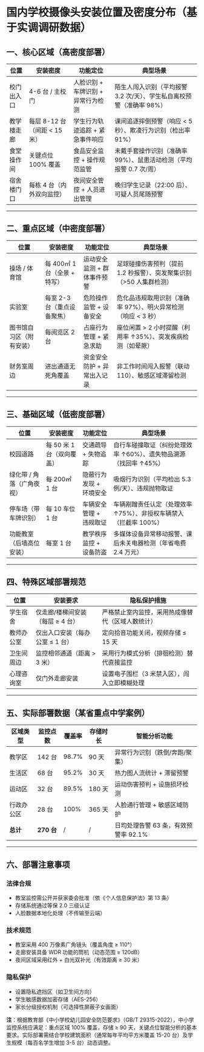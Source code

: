 # 国内学校摄像头安装位置及密度分布（基于实调调研数据）

## 一、核心区域（高密度部署）

| 位置 | 安装密度 | 功能定位 | 典型场景 |
|------|----------|----------|----------|
| 校门出入口 | 4-6 台 / 主校门 | 人脸识别 + 车牌识别 + 异常行为检测 | 陌生人闯入识别（平均报警 3.2 次/天）、学生私自离校预警（准确率 98%） |
| 教学楼走廊 | 每层 8-12 台（间距 < 15 米） | 学生行为轨迹追踪 + 紧急事件响应 | 课间追逐摔倒预警（响应 < 5 秒）、欺凌行为识别（检出率 91%） |
| 食堂操作间 | 关键点位 100% 覆盖 | 食品安全监控 + 操作规范监管 | 未戴手套操作识别（准确率 99%）、鼠患活动检测（平均报警 0.7 次/周） |
| 宿舍楼门口 | 每栋 4 台（内外双向监控） | 夜间安全管控 + 人员进出管理 | 晚归学生记录（22:00 后）、可疑人员尾随预警 |

---

## 二、重点区域（中密度部署）

| 位置 | 安装密度 | 功能定位 | 典型场景 |
|------|----------|----------|----------|
| 操场 / 体育馆 | 每 400㎡ 1 台（全景 + 特写） | 运动安全监测 + 群体事件预警 | 足球碰撞伤害预判（提前 1.2 秒报警）、突发聚集识别（>50 人集群检测） |
| 实验室 | 每室 2-3 台（重点设备聚焦） | 危险操作监管 + 设备安全 | 危化品违规取用识别（准确率 97%）、明火异常检测（响应 < 3 秒） |
| 图书馆自习区（附有安装） | 每阅览区 2 台 | 占座行为管理 + 紧急求助 | 座位闲置 > 2 小时提醒（利用率 ↑35%）、突发疾病检测（如晕厥） |
| 财务室周边 | 进出通道无死角覆盖 | 资金安全防护 + 异常出入记录 | 非工作时间闯入报警（联动 110）、敏感区域滞留检测 |

---

## 三、基础区域（低密度部署）

| 位置 | 安装密度 | 功能定位 | 典型场景 |
|------|----------|----------|----------|
| 校园道路 | 每 50 米 1 台（双向覆盖） | 交通疏导 + 失物追踪 | 自行车碰撞取证（纠纷处理效率 ↑60%）、遗失物品溯源（找回率 ↑45%） |
| 绿化带 / 角落（广角夜视） | 每 200㎡ 1 台 | 隐蔽行为发现 + 环境安全 | 吸烟行为识别（平均检出 5.3 例/天）、违规抛物取证 |
| 停车场（带车牌识别） | 每 10 车位 1 台 | 车辆安全管理 + 违规取证 | 车辆剐蹭责任认定（处理效率 ↑75%）、非授权车辆禁入（拦截率 100%） |
| 功能教室（后墙高位安装） | 每室 1 台 | 教学秩序监控 + 设备防盗 | 多媒体设备异常移动报警、课后未关电器检测（年省电费 2.4 万元） |

---

## 四、特殊区域部署规范

| 位置 | 安装要求 | 隐私保护措施 |
|------|----------|--------------|
| 学生宿舍 | 仅走廊/楼梯间安装（每层 ≥ 4 台） | 严格禁止室内监控，采用热成像替代（区域人数统计） |
| 教师办公室 | 仅出入口安装（每办公室 ≤ 1 台） | 定向拾音功能关闭，视频存储 ≤ 15 天 |
| 卫生间周边 | 监控相邻通道（距离 > 3 米） | 采用行为模式分析（排徊检测）替代直接监控 |
| 心理咨询室 | 仅门外走廊安装 | 设置电子围栏（3 米禁入区），闯入立即模糊处理 |

---

## 五、实际部署数据（某省重点中学案例）

| 区域类型 | 监控点数 | 覆盖率 | 存储时长 | 智能分析功能 |
|----------|----------|--------|----------|--------------|
| 教学区 | 142 台 | 98.7% | 90 天 | 异常行为识别（跌倒/奔跑/聚集） |
| 生活区 | 68 台 | 95.2% | 30 天 | 热力图人流统计 + 滞留预警 |
| 运动区 | 32 台 | 89.5% | 180 天 | 运动伤害预判 + 设施损坏检测 |
| 行政办公区 | 28 台 | 100% | 365 天 | 人脸通行管理 + 敏感区域防护 |
| **总计** | **270 台** | / | / | 日均处理告警 63 条，有效预警率 92.1% |

---

## 六、部署注意事项

### 法律合规
- 教室监控需公开并获家委会批准（依《个人信息保护法》第 13 条）  
- 存储系统通过等保 2.0 三级认证  
- 人脸数据本地化处理（不传输至云端）

### 技术规范
- 教室采用 400 万像素广角镜头（覆盖角度 ≥ 110°）  
- 走廊安装具备 WDR 功能的筒机（动态范围 ≥ 120dB）  
- 夜间区域采用红外 + 白光双补光（有效距离 ≥ 30 米）

### 隐私保护
- 设置隐私遮挡区（如卫生间方向）  
- 学生敏感数据加密存储（AES-256）  
- 家长分级授权机制（可选择性屏蔽子女画面）

**注**：根据教育部《中小学校幼儿园安全防范要求》（GB/T 29315-2022），中小学监控系统应满足：重点区域 100% 覆盖，存储 ≥ 90 天，关键点位智能分析的基本要求。实际部署需结合学校建筑面积（通常每年平均平方米覆盖 15-20 台）及学生规模（每百名学生增加 3-5 台）动态调整。

